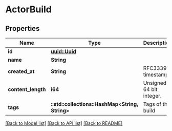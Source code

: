 # ActorBuild

## Properties

Name | Type | Description | Notes
------------ | ------------- | ------------- | -------------
**id** | [**uuid::Uuid**](uuid::Uuid.md) |  | 
**name** | **String** |  | 
**created_at** | **String** | RFC3339 timestamp | 
**content_length** | **i64** | Unsigned 64 bit integer. | 
**tags** | **::std::collections::HashMap<String, String>** | Tags of this build | 

[[Back to Model list]](../README.md#documentation-for-models) [[Back to API list]](../README.md#documentation-for-api-endpoints) [[Back to README]](../README.md)


